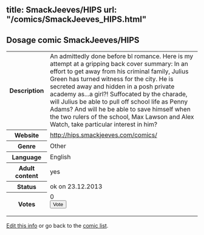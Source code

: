 title: SmackJeeves/HIPS
url: "/comics/SmackJeeves_HIPS.html"
---
Dosage comic SmackJeeves/HIPS
-----------------------------------------

<p id="msg"></p>
<script type="text/javascript">
if (window.location.search === '?edit_info_mail=sent_ok') {
  var elem = document.getElementById("msg");
  elem.innerHTML = 'Edited information sucessfully sent for review, which is usually done daily. Thanks!';
  elem.className = 'ok';
}
</script>
<table class="comicinfo">
<tr>
<th>Description</th><td>An admittedly done before bl romance. Here is my attempt at a gripping back cover summary: In an effort to get away from his criminal family, Julius Green has turned witness for the city. He is secreted away and hidden in a posh private academy as...a girl?! Suffocated by the charade, will Julius be able to pull off school life as Penny Adams? And will he be able to save himself when the two rulers of the school, Max Lawson and Alex Watch, take particular interest in him?</td>
</tr>
<tr>
<th>Website</th><td><a href="http://hips.smackjeeves.com/comics/">http://hips.smackjeeves.com/comics/</a></td>
</tr>
<tr>
<th>Genre</th><td>Other</td>
</tr>
<tr>
<th>Language</th><td>English</td>
</tr>
<tr>
<th>Adult content</th><td>yes</td>
</tr>
<tr>
<th>Status</th><td>ok on 23.12.2013</td>
</tr>
<tr>
<th>Votes</th><td>0
<form action="http://gaecounter.appspot.com/count/" method="POST">
<input name="name" type="hidden" value="SmackJeeves_HIPS"/>
<input name="uid" type="hidden" id="voteuid" value=""/>
<input type="submit" value="Vote"/>
</form>
</td>
</tr>
</table>
<script type="text/javascript">
var ua = navigator.userAgent;
document.getElementById("voteuid").value = ua.replace(/[^a-zA-Z0-9\._:]/g , "_");;
</script>

[Edit this info](SmackJeeves_HIPS_edit.html) or go back to the [comic list](../comic-index.html).

